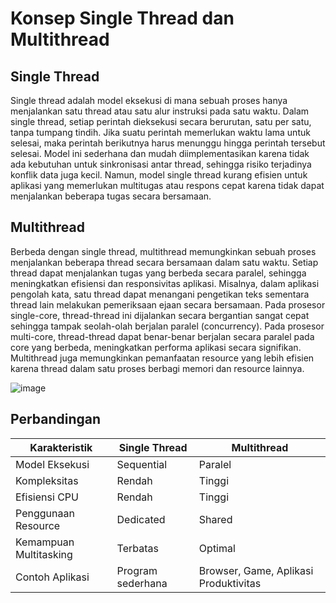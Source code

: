 # Konsep Single Thread dan Multithread

## Single Thread
Single thread adalah model eksekusi di mana sebuah proses hanya menjalankan satu thread atau satu alur instruksi pada satu waktu. Dalam single thread, setiap perintah dieksekusi secara berurutan, satu per satu, tanpa tumpang tindih. Jika suatu perintah memerlukan waktu lama untuk selesai, maka perintah berikutnya harus menunggu hingga perintah tersebut selesai. Model ini sederhana dan mudah diimplementasikan karena tidak ada kebutuhan untuk sinkronisasi antar thread, sehingga risiko terjadinya konflik data juga kecil. Namun, model single thread kurang efisien untuk aplikasi yang memerlukan multitugas atau respons cepat karena tidak dapat menjalankan beberapa tugas secara bersamaan.

## Multithread
Berbeda dengan single thread, multithread memungkinkan sebuah proses menjalankan beberapa thread secara bersamaan dalam satu waktu. Setiap thread dapat menjalankan tugas yang berbeda secara paralel, sehingga meningkatkan efisiensi dan responsivitas aplikasi. Misalnya, dalam aplikasi pengolah kata, satu thread dapat menangani pengetikan teks sementara thread lain melakukan pemeriksaan ejaan secara bersamaan. Pada prosesor single-core, thread-thread ini dijalankan secara bergantian sangat cepat sehingga tampak seolah-olah berjalan paralel (concurrency). Pada prosesor multi-core, thread-thread dapat benar-benar berjalan secara paralel pada core yang berbeda, meningkatkan performa aplikasi secara signifikan. Multithread juga memungkinkan pemanfaatan resource yang lebih efisien karena thread dalam satu proses berbagi memori dan resource lainnya.

![image](https://github.com/user-attachments/assets/1a57227d-80f5-41a3-ba04-fa5d41e3c196)

## Perbandingan
| Karakteristik | Single Thread | Multithread |
|--------------|--------------|-------------|
| Model Eksekusi | Sequential | Paralel |
| Kompleksitas | Rendah | Tinggi |
| Efisiensi CPU | Rendah | Tinggi |
| Penggunaan Resource | Dedicated | Shared |
| Kemampuan Multitasking | Terbatas | Optimal |
| Contoh Aplikasi | Program sederhana | Browser, Game, Aplikasi Produktivitas |
